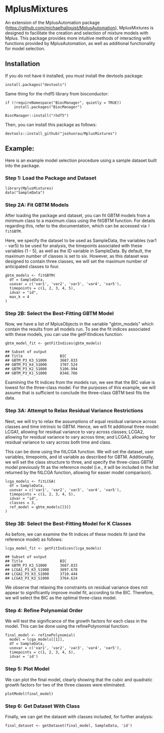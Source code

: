 # MplusMixtures

An extension of the MplusAutomation package (https://github.com/michaelhallquist/MplusAutomation), MplusMixtures is designed to facilitate the creation and selection of mixture models with Mplus. This package provides more intuitive methods of interacting with functions provided by MplusAutomation, as well as additional functionality for model selection.

## Installation

If you do not have it installed, you must install the devtools package:

    install.packages("devtools")
    
Same thing for the rhdf5 library from bioconductor:

    if (!requireNamespace("BiocManager", quietly = TRUE))
        install.packages("BiocManager")
        
    BiocManager::install("rhdf5")
    
Then, you can install this package as follows:
    
    devtools::install_github("joshunrau/MplusMixtures")

## Example:

Here is an example model selection procedure using a sample dataset built into 
the package.

### Step 1: Load the Package and Dataset

    library(MplusMixtures)
    data("SampleData")
    
### Step 2A: Fit GBTM Models

After loading the package and dataset, you can fit GBTM models from a minimum 
class to a maximum class using the fitGBTM function. For details regarding this, 
refer to the documentation, which can be accessed via `?fitGBTM`.

Here, we specify the dataset to be used as SampleData, the variables (var1 - var5)
to be used for analysis, the timepoints associated with these variables (1 - 5), 
as well as the ID variable in SampleData. By default, the maximum number of classes
is set to six. However, as this dataset was designed to contain three classes, 
we will set the maximum number of anticipated classes to four.

    gbtm_models <- fitGBTM(
      df = SampleData,
      usevar = c('var1', 'var2', 'var3', 'var4', 'var5'),
      timepoints = c(1, 2, 3, 4, 5),
      idvar = "id",
      max_k = 4
    )
    
### Step 2B: Select the Best-Fitting GBTM Model
    
Now, we have a list of MplusObjects in the variable "gbtm_models" which contain
the results from all models run. To see the fit indices associated with these models,
you can use the getFitIndices function:

    gbtm_model_fit <- getFitIndices(gbtm_models)
    
    ## Subset of output
    ## Title                 BIC
    ## GBTM_P3_K3_S1000      3687.833
    ## GBTM_P3_K4_S1000      3707.524
    ## GBTM_P3_K2_S1000      5106.994
    ## GBTM_P3_K1_S1000      8348.766
    
Examining the fit indices from the models run, we see that the BIC value is lowest 
for the three-class model. For the purposes of this example, we will assume that is 
sufficient to conclude the three-class GBTM best fits the data.

### Step 3A: Attempt to Relax Residual Variance Restrictions

Next, we will try to relax the assumptions of equal residual variance across classes
and time intrinsic to GBTM. Hence, we will fit additional three model: LCGA1, allowing
for residual variance to vary across classes; LCGA2, allowing for residual variance to 
vary across time; and LCGA3, allowing for residual variance to vary across both time
and class. 

This can be done using the fitLCGA function. We will set the dataset, user variables,
timepoints, and id variable as described for GBTM. Additionally, we will set the class
structure to three, and specify the three-class GBTM model previously fit as the reference
model (i.e., it will be included in the list returned by the fitLCGA function, allowing for
easier model comparison).

    lcga_models <- fitLCGA(
      df = SampleData,
      usevar = c('var1', 'var2', 'var3', 'var4', 'var5'),
      timepoints = c(1, 2, 3, 4, 5),
      idvar = "id",
      classes = 3,
      ref_model = gbtm_models[[3]]
    )

### Step 3B: Select the Best-Fitting Model for K Classes

As before, we can examine the fit indices of these models fit (and the reference 
model) as follows:

    lcga_model_fit <- getFitIndices(lcga_models)
    
    ## Subset of output
    ## Title                 BIC
    ## GBTM_P3_K3_S1000      3687.833
    ## LCGA1_P3_K3_S1000     3697.678
    ## LCGA2_P3_K3_S1000     3710.444
    ## LCGA3_P3_K3_S1000     3764.624
    
We observe that relaxing the constraints on residual variance does not appear to
significantly improve model fit, according to the BIC. Therefore, we will select
the BIC as the optimal three-class model. 

### Step 4: Refine Polynomial Order

We will test the significance of the growth factors for each class in
the model. This can be done using the refinePolynomial function:

    final_model <- refinePolynomial(
      model = lcga_models[[1]], 
      df = SampleData, 
      usevar = c('var1', 'var2', 'var3', 'var4', 'var5'),
      timepoints = c(1, 2, 3, 4, 5),
      idvar = 'id')

### Step 5: Plot Model

We can plot the final model, clearly showing that the cubic and quadratic 
growth factors for two of the three classes were eliminated.

    plotModel(final_model)

### Step 6: Get Dataset With Class

Finally, we can get the dataset with classes included, for further analysis:

    final_dataset <- getDataset(final_model, SampleData, 'id')
